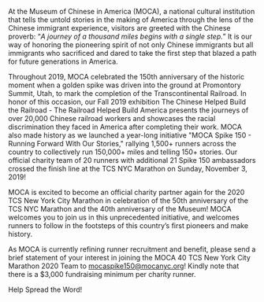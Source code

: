 At the Museum of Chinese in America (MOCA), a national cultural institution that tells the untold stories in the making of America through the lens of the Chinese immigrant experience, visitors are greeted with the Chinese proverb: “*A journey of a thousand miles begins with a single step.*” It is our way of honoring the pioneering spirit of not only Chinese immigrants but all immigrants who sacrificed and dared to take the first step that blazed a path for future generations in America.

Throughout 2019, MOCA celebrated the 150th anniversary of the historic moment when a golden spike was driven into the ground at Promontory Summit, Utah, to mark the completion of the Transcontinental Railroad. In honor of this occasion, our Fall 2019 exhibition The Chinese Helped Build the Railroad - The Railroad Helped Build America presents the journeys of over 20,000 Chinese railroad workers and showcases the racial discrimination they faced in America after completing their work. MOCA also made history as we launched a year-long initiative "MOCA Spike 150 - Running Forward With Our Stories," rallying 1,500+ runners across the country to collectively run 150,000+ miles and telling 150+ stories. Our official charity team of 20 runners with additional 21 Spike 150 ambassadors crossed the finish line at the TCS NYC Marathon on Sunday, November 3, 2019!


MOCA is excited to become an official charity partner again for the 2020 TCS New York City Marathon in celebration of the 50th anniversary of the TCS NYC Marathon and the 40th anniversary of the Museum! MOCA welcomes you to join us in this unprecedented initiative, and welcomes runners to follow in the footsteps of this country’s first pioneers and make history.



As MOCA is currently refining runner recruitment and benefit, please send a brief statement of your interest in joining the MOCA 40 TCS New York City Marathon 2020 Team to mocaspike150@mocanyc.org! Kindly note that there is a $3,000 fundraising minimum per charity runner.



Help Spread the Word!
